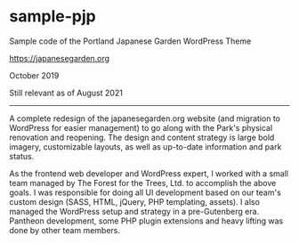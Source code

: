 # sample-pjp
Sample code of the Portland Japanese Garden WordPress Theme

https://japanesegarden.org

October 2019

Still relevant as of August 2021

___

A complete redesign of the japanesegarden.org website (and migration to WordPress for easier management) to go along with the Park's physical renovation and reopening. The design and content strategy is large bold imagery, customizable layouts, as well as up-to-date information and park status.

As the frontend web developer and WordPress expert, I worked with a small team managed by The Forest for the Trees, Ltd. to accomplish the above goals. I was responsible for doing all UI development based on our team's custom design (SASS, HTML, jQuery, PHP templating, assets). I also managed the WordPress setup and strategy in a pre-Gutenberg era. Pantheon development, some PHP plugin extensions and heavy lifting was done by other team members.
